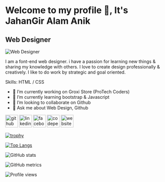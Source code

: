 # Welcome to my profile 👋, It's JahanGir Alam Anik
## Web Designer
![Web Designer](https://i.postimg.cc/QdTZk5Jg/4884846.png)

I am a font-end web designer. i have a passion for learning new things & sharing my knowledge with others. I love to create design professionally & creatively. I like to do work by strategic and goal oriented.

Skills: HTML / CSS

- 🔭 I’m currently working on Groxi Store (ProTech Coders) 
- 🌱 I’m currently learning bootstrap & Javascript 
- 👯 I’m looking to collaborate on Github 
- 💬 Ask me about Web Design, Github 


[<img src='https://cdn.jsdelivr.net/npm/simple-icons@3.0.1/icons/github.svg' alt='github' height='40'>](https://github.com/JaAnik05)  [<img src='https://cdn.jsdelivr.net/npm/simple-icons@3.0.1/icons/linkedin.svg' alt='linkedin' height='40'>](https://www.linkedin.com/in/JaAnik05/)  [<img src='https://cdn.jsdelivr.net/npm/simple-icons@3.0.1/icons/facebook.svg' alt='facebook' height='40'>](https://www.facebook.com/JaAnik05)  [<img src='https://cdn.jsdelivr.net/npm/simple-icons@3.0.1/icons/codepen.svg' alt='codepen' height='40'>](https://codepen.io/JaAnik05)  [<img src='https://cdn.jsdelivr.net/npm/simple-icons@3.0.1/icons/icloud.svg' alt='website' height='40'>](http://www.JaAnik.xyz)  

[![trophy](https://github-profile-trophy.vercel.app/?username=JaAnik05)](https://github.com/ryo-ma/github-profile-trophy)

[![Top Langs](https://github-readme-stats.vercel.app/api/top-langs/?username=JaAnik05)](https://github.com/anuraghazra/github-readme-stats)

![GitHub stats](https://github-readme-stats.vercel.app/api?username=JaAnik05&show_icons=true&count_private=true)  

![GitHub metrics](https://metrics.lecoq.io/JaAnik05)  

![Profile views](https://gpvc.arturio.dev/JaAnik05)  
